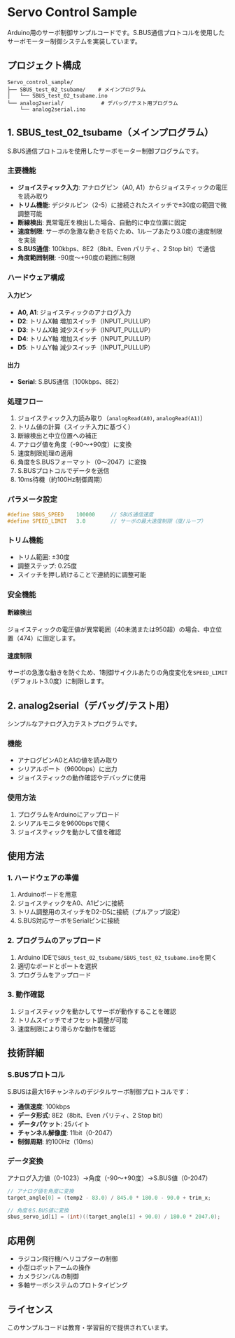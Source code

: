 # Servo Control Sample

Arduino用のサーボ制御サンプルコードです。S.BUS通信プロトコルを使用したサーボモーター制御システムを実装しています。

## プロジェクト構成

```
Servo_control_sample/
├── SBUS_test_02_tsubame/    # メインプログラム
│   └── SBUS_test_02_tsubame.ino
└── analog2serial/            # デバッグ/テスト用プログラム
    └── analog2serial.ino
```

## 1. SBUS_test_02_tsubame（メインプログラム）

S.BUS通信プロトコルを使用したサーボモーター制御プログラムです。

### 主要機能

- **ジョイスティック入力**: アナログピン（A0, A1）からジョイスティックの電圧を読み取り
- **トリム機能**: デジタルピン（2-5）に接続されたスイッチで±30度の範囲で微調整可能
- **断線検出**: 異常電圧を検出した場合、自動的に中立位置に固定
- **速度制限**: サーボの急激な動きを防ぐため、1ループあたり3.0度の速度制限を実装
- **S.BUS通信**: 100kbps、8E2（8bit、Even パリティ、2 Stop bit）で通信
- **角度範囲制限**: -90度〜+90度の範囲に制限

### ハードウェア構成

#### 入力ピン
- **A0, A1**: ジョイスティックのアナログ入力
- **D2**: トリムX軸 増加スイッチ（INPUT_PULLUP）
- **D3**: トリムX軸 減少スイッチ（INPUT_PULLUP）
- **D4**: トリムY軸 増加スイッチ（INPUT_PULLUP）
- **D5**: トリムY軸 減少スイッチ（INPUT_PULLUP）

#### 出力
- **Serial**: S.BUS通信（100kbps、8E2）

### 処理フロー

1. ジョイスティック入力読み取り（`analogRead(A0)`, `analogRead(A1)`）
2. トリム値の計算（スイッチ入力に基づく）
3. 断線検出と中立位置への補正
4. アナログ値を角度（-90〜+90度）に変換
5. 速度制限処理の適用
6. 角度をS.BUSフォーマット（0〜2047）に変換
7. S.BUSプロトコルでデータを送信
8. 10ms待機（約100Hz制御周期）

### パラメータ設定

```cpp
#define SBUS_SPEED    100000     // SBUS通信速度
#define SPEED_LIMIT   3.0        // サーボの最大速度制限（度/ループ）
```

### トリム機能

- トリム範囲: ±30度
- 調整ステップ: 0.25度
- スイッチを押し続けることで連続的に調整可能

### 安全機能

#### 断線検出
ジョイスティックの電圧値が異常範囲（40未満または950超）の場合、中立位置（474）に固定します。

#### 速度制限
サーボの急激な動きを防ぐため、1制御サイクルあたりの角度変化を`SPEED_LIMIT`（デフォルト3.0度）に制限します。

## 2. analog2serial（デバッグ/テスト用）

シンプルなアナログ入力テストプログラムです。

### 機能

- アナログピンA0とA1の値を読み取り
- シリアルポート（9600bps）に出力
- ジョイスティックの動作確認やデバッグに使用

### 使用方法

1. プログラムをArduinoにアップロード
2. シリアルモニタを9600bpsで開く
3. ジョイスティックを動かして値を確認

## 使用方法

### 1. ハードウェアの準備

1. Arduinoボードを用意
2. ジョイスティックをA0、A1ピンに接続
3. トリム調整用のスイッチをD2-D5に接続（プルアップ設定）
4. S.BUS対応サーボをSerialピンに接続

### 2. プログラムのアップロード

1. Arduino IDEで`SBUS_test_02_tsubame/SBUS_test_02_tsubame.ino`を開く
2. 適切なボードとポートを選択
3. プログラムをアップロード

### 3. 動作確認

1. ジョイスティックを動かしてサーボが動作することを確認
2. トリムスイッチでオフセット調整が可能
3. 速度制限により滑らかな動作を確認

## 技術詳細

### S.BUSプロトコル

S.BUSは最大16チャンネルのデジタルサーボ制御プロトコルです：

- **通信速度**: 100kbps
- **データ形式**: 8E2（8bit、Even パリティ、2 Stop bit）
- **データパケット**: 25バイト
- **チャンネル解像度**: 11bit（0-2047）
- **制御周期**: 約100Hz（10ms）

### データ変換

アナログ入力値（0-1023）→角度（-90〜+90度）→S.BUS値（0-2047）

```cpp
// アナログ値を角度に変換
target_angle[0] = (temp2 - 83.0) / 845.0 * 180.0 - 90.0 + trim_x;

// 角度をS.BUS値に変換
sbus_servo_id[i] = (int)((target_angle[i] + 90.0) / 180.0 * 2047.0);
```

## 応用例

- ラジコン飛行機/ヘリコプターの制御
- 小型ロボットアームの操作
- カメラジンバルの制御
- 多軸サーボシステムのプロトタイピング

## ライセンス

このサンプルコードは教育・学習目的で提供されています。
